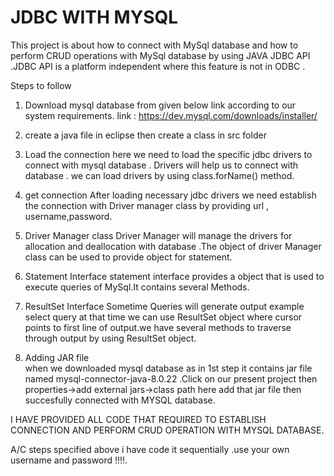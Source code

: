 # JDBC WITH MYSQL

This project is about how to connect with MySql database and how to perform CRUD operations with MySql database by using JAVA JDBC API .JDBC API is a platform independent where this feature is not in ODBC .

Steps to follow 

1) Download mysql database from given below link according to our system requirements.
   link : https://dev.mysql.com/downloads/installer/
   
2) create a java file in eclipse then create a class in src folder
   
3) Load the connection
   here we need to load the specific jdbc drivers to connect with mysql database . Drivers will help us to connect with database . we can load 
   drivers by using class.forName() method.
   
4) get connection
   After loading necessary jdbc drivers we need establish the connection with Driver manager class by providing url , username,password.
   
5) Driver Manager class
   Driver Manager will manage the drivers for allocation and deallocation with database .The object of driver Manager class can be used to        provide object for statement.

6) Statement Interface
   statement interface provides a object that is used to execute queries of MySql.It contains several Methods.
   
7) ResultSet Interface
   Sometime Queries will generate output example select query at that time we can use ResultSet object where cursor points to first line of 
   output.we have several methods to traverse through output by using ResultSet object.

8) Adding JAR file   
   when we downloaded mysql database as in 1st step it contains jar file named mysql-connector-java-8.0.22 .Click on our present project then 
   properties->add external jars->class path here add that jar file then succesfully connected with MYSQL database.

I HAVE PROVIDED ALL CODE THAT REQUIRED TO ESTABLISH CONNECTION AND PERFORM CRUD OPERATION WITH MYSQL DATABASE.

A/C steps specified above i have code it sequentially .use your own username and password !!!!.
   

